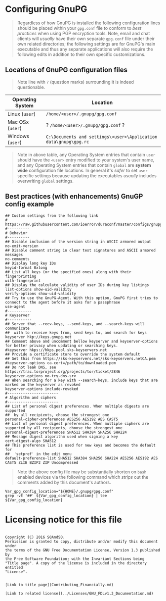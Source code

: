 # Configuring GnuPG

 > Regardless of how GnuPG is installed the following configuration lines should
 be placed within your `gpg.conf` file to conform to *best practices* when
 using PGP encryption tools. Note, email and chat clients will *usually* have
 their own separate `gpg.conf` file under their own related directories; the
 following settings are for GnuPG's main executable and thus any separate
 applications will also require the following edits in addition to their own
 specific customizations.

## Locations of GnuPG configuration files

 > Note line with `?` (question marks) surrounding it is indeed questionable.

 Operating System | Location
------------------|-------------
 Linux (`user`)   | `/home/<user>/.gnupg/gpg.conf`
 Mac OSx (`user`) | ? `/home/<user>/.gnupg/gpg.conf` ?
 Windows (`user`) | `C:\Documents and settings\<user>\Application data\gnupg\gpg.rc`

 > Note in above table, any Operating System entries that contain `user` should
 have the `<user>` entry modified to your system's user name, and any Operating
 System entries that contain `global` are **system wide** configuration file
 locations. In general it's *safer* to set `user` specific settings because
 updating the executables *usually* includes overwriting `global` settings.

## Best practices (with enhancements) GnuGP config example

```
## Custom settings from the following link
# https://raw.githubusercontent.com/ioerror/duraconf/master/configs/gnupg/gpg.conf
#----------
# Behavior
#----------
## Disable inclusion of the version string in ASCII armored output
no-emit-version
## Disable comment string in clear text signatures and ASCII armored messages
no-comments
## Display long key IDs
keyid-format 0xlong
## List all keys (or the specified ones) along with their fingerprinting
with-fingerprint
## Display the calculate validity of user IDs during key listings
list-options show-uid-validity
verify-options show-uid-validity
## Try to use the GnuPG-Agent. With this option, GnuPG first tries to connect to the agent before it asks for a passphrase
use-agent
#-----------
# Keyserver
#-----------
## Server that --recv-keys, --send-keys, and --search-keys will communicate
##  with to receive keys from, send keys to, and search for keys
keyserver hkp://keys.gnupg.net
## Comment above and uncomment bellow keyserver and keyserver-options for better privacy when updating or searching keys.
#keyserver hkps://hkps.pool.sks-keyservers.net
## Provide a certificate store to override the system default
## Get this from https://sks-keyservers.net/sks-keyservers.netCA.pem
#keyserver-options ca-cert=/path/to/downloaded.pem
## Do not leak DNS, see https://trac.torproject.org/projects/tor/ticket/2846
keyserver-options no-try-dns-srv
## When searching for a key with --search-keys, include keys that are marked on the keyserver as revoked
keyserver-options include-revoked
#-----------------------
# Algorithm and ciphers
#-----------------------
## List of personal digest preferences. When multiple digests are supported
##  by all recipients, choose the strongest one
personal-cipher-preferences AES256 AES192 AES CAST5
## List of personal digest preferences. When multiple ciphers are supported by all recipients, choose the strongest one
personal-digest-preferences SHA512 SHA384 SHA256 SHA224
## Message digest algorithm used when signing a key
cert-digest-algo SHA512
## This preference list is used for new keys and becomes the default for
##  'setpref' in the edit menu
default-preference-list SHA512 SHA384 SHA256 SHA224 AES256 AES192 AES CAST5 ZLIB BZIP2 ZIP Uncompressed
```

 > Note the above config file may be substantially shorten on `bash` enabled
 devices via the following command which *strips* out the comments added by
 this document's authors.

```
Var_gpg_config_location="${HOME}/.gnupg/gpg.conf"
grep -vE '##' ${Var_gpg_config_location} | tee ${Var_gpg_config_location}
```

# Licensing notice for this file

 > ```
    Copyright (C) 2016 S0AndS0.
    Permission is granted to copy, distribute and/or modify this document under
    the terms of the GNU Free Documentation License, Version 1.3 published by
    the Free Software Foundation; with the Invariant Sections being
    "Title page". A copy of the license is included in the directory entitled
    "License".
```

[Link to title page](Contributing_Financially.md)

[Link to related license](../Licenses/GNU_FDLv1.3_Documentation.md)
